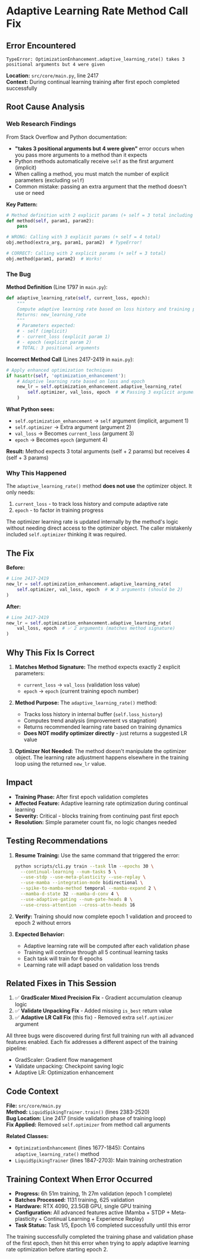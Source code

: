 # Adaptive Learning Rate Method Call Fix

## Error Encountered

```
TypeError: OptimizationEnhancement.adaptive_learning_rate() takes 3 positional arguments but 4 were given
```

**Location:** `src/core/main.py`, line 2417  
**Context:** During continual learning training after first epoch completed successfully

## Root Cause Analysis

### Web Research Findings

From Stack Overflow and Python documentation:
- **"takes 3 positional arguments but 4 were given"** error occurs when you pass more arguments to a method than it expects
- Python methods automatically receive `self` as the first argument (implicit)
- When calling a method, you must match the number of explicit parameters (excluding `self`)
- Common mistake: passing an extra argument that the method doesn't use or need

**Key Pattern:**
```python
# Method definition with 2 explicit params (+ self = 3 total including implicit)
def method(self, param1, param2):
    pass

# WRONG: Calling with 3 explicit params (+ self = 4 total)
obj.method(extra_arg, param1, param2)  # TypeError!

# CORRECT: Calling with 2 explicit params (+ self = 3 total)
obj.method(param1, param2)  # Works!
```

### The Bug

**Method Definition** (Line 1797 in `main.py`):
```python
def adaptive_learning_rate(self, current_loss, epoch):
    """
    Compute adaptive learning rate based on loss history and training progress.
    Returns: new_learning_rate
    """
    # Parameters expected:
    # - self (implicit)
    # - current_loss (explicit param 1)
    # - epoch (explicit param 2)
    # TOTAL: 3 positional arguments
```

**Incorrect Method Call** (Lines 2417-2419 in `main.py`):
```python
# Apply enhanced optimization techniques
if hasattr(self, 'optimization_enhancement'):
    # Adaptive learning rate based on loss and epoch
    new_lr = self.optimization_enhancement.adaptive_learning_rate(
        self.optimizer, val_loss, epoch  # ❌ Passing 3 explicit arguments!
    )
```

**What Python sees:**
- `self.optimization_enhancement` → `self` argument (implicit, argument 1)
- `self.optimizer` → Extra argument (argument 2)
- `val_loss` → Becomes `current_loss` (argument 3)
- `epoch` → Becomes `epoch` (argument 4)

**Result:** Method expects 3 total arguments (self + 2 params) but receives 4 (self + 3 params)

### Why This Happened

The `adaptive_learning_rate()` method **does not use** the optimizer object. It only needs:
1. `current_loss` - to track loss history and compute adaptive rate
2. `epoch` - to factor in training progress

The optimizer learning rate is updated internally by the method's logic without needing direct access to the optimizer object. The caller mistakenly included `self.optimizer` thinking it was required.

## The Fix

**Before:**
```python
# Line 2417-2419
new_lr = self.optimization_enhancement.adaptive_learning_rate(
    self.optimizer, val_loss, epoch  # ❌ 3 arguments (should be 2)
)
```

**After:**
```python
# Line 2417-2419
new_lr = self.optimization_enhancement.adaptive_learning_rate(
    val_loss, epoch  # ✅ 2 arguments (matches method signature)
)
```

## Why This Fix Is Correct

1. **Matches Method Signature:** The method expects exactly 2 explicit parameters:
   - `current_loss` → `val_loss` (validation loss value)
   - `epoch` → `epoch` (current training epoch number)

2. **Method Purpose:** The `adaptive_learning_rate()` method:
   - Tracks loss history in internal buffer (`self.loss_history`)
   - Computes trend analysis (improvement vs stagnation)
   - Returns recommended learning rate based on training dynamics
   - **Does NOT modify optimizer directly** - just returns a suggested LR value

3. **Optimizer Not Needed:** The method doesn't manipulate the optimizer object. The learning rate adjustment happens elsewhere in the training loop using the returned `new_lr` value.

## Impact

- **Training Phase:** After first epoch validation completes
- **Affected Feature:** Adaptive learning rate optimization during continual learning
- **Severity:** Critical - blocks training from continuing past first epoch
- **Resolution:** Simple parameter count fix, no logic changes needed

## Testing Recommendations

1. **Resume Training:** Use the same command that triggered the error:
   ```bash
   python scripts/cli.py train --task llm --epochs 30 \
     --continual-learning --num-tasks 5 \
     --use-stdp --use-meta-plasticity --use-replay \
     --use-mamba --integration-mode bidirectional \
     --spike-to-mamba-method temporal --mamba-expand 2 \
     --mamba-d-state 32 --mamba-d-conv 4 \
     --use-adaptive-gating --num-gate-heads 8 \
     --use-cross-attention --cross-attn-heads 16
   ```

2. **Verify:** Training should now complete epoch 1 validation and proceed to epoch 2 without errors

3. **Expected Behavior:** 
   - Adaptive learning rate will be computed after each validation phase
   - Training will continue through all 5 continual learning tasks
   - Each task will train for 6 epochs
   - Learning rate will adapt based on validation loss trends

## Related Fixes in This Session

1. ✅ **GradScaler Mixed Precision Fix** - Gradient accumulation cleanup logic
2. ✅ **Validate Unpacking Fix** - Added missing `is_best` return value
3. ✅ **Adaptive LR Call Fix** (this fix) - Removed extra `self.optimizer` argument

All three bugs were discovered during first full training run with all advanced features enabled. Each fix addresses a different aspect of the training pipeline:
- GradScaler: Gradient flow management
- Validate unpacking: Checkpoint saving logic
- Adaptive LR: Optimization enhancement

## Code Context

**File:** `src/core/main.py`  
**Method:** `LiquidSpikingTrainer.train()` (lines 2383-2520)  
**Bug Location:** Line 2417 (inside validation phase of training loop)  
**Fix Applied:** Removed `self.optimizer` from method call arguments

**Related Classes:**
- `OptimizationEnhancement` (lines 1677-1845): Contains `adaptive_learning_rate()` method
- `LiquidSpikingTrainer` (lines 1847-2703): Main training orchestration

## Training Context When Error Occurred

- **Progress:** 6h 51m training, 1h 27m validation (epoch 1 complete)
- **Batches Processed:** 1131 training, 625 validation
- **Hardware:** RTX 4090, 23.5GB GPU, single GPU training
- **Configuration:** All advanced features active (Mamba + STDP + Meta-plasticity + Continual Learning + Experience Replay)
- **Task Status:** Task 1/5, Epoch 1/6 completed successfully until this error

The training successfully completed the training phase and validation phase of the first epoch, then hit this error when trying to apply adaptive learning rate optimization before starting epoch 2.

